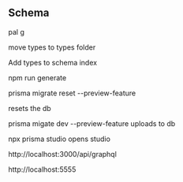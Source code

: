 ## Schema

pal g

move types to types folder

Add types to schema index

npm run generate

prisma migrate reset --preview-feature

resets the db

prisma migate dev --preview-feature
uploads to db

npx prisma studio opens studio

http://localhost:3000/api/graphql

http://localhost:5555
